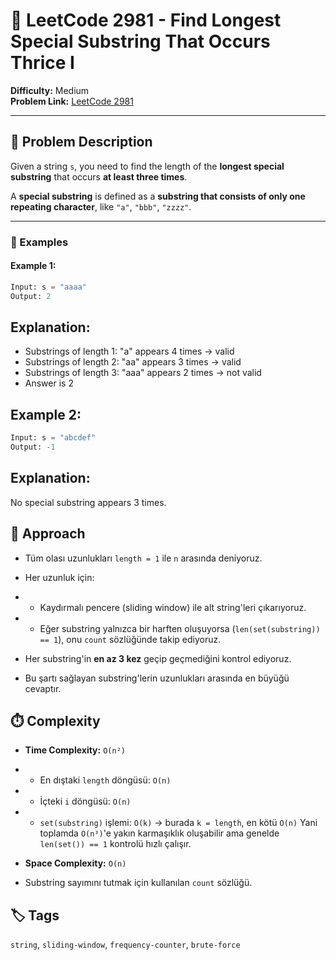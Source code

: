 # 🔁 LeetCode 2981 - Find Longest Special Substring That Occurs Thrice I

**Difficulty:** Medium  
**Problem Link:** [LeetCode 2981](https://leetcode.com/problems/find-longest-special-substring-that-occurs-thrice-i)

---

## 📘 Problem Description

Given a string `s`, you need to find the length of the **longest special substring** that occurs **at least three times**.

A **special substring** is defined as a **substring that consists of only one repeating character**, like `"a"`, `"bbb"`, `"zzzz"`.

---

### 🧪 Examples

#### Example 1:
```python
Input: s = "aaaa"
Output: 2
```

## Explanation:
- Substrings of length 1: "a" appears 4 times → valid
- Substrings of length 2: "aa" appears 3 times → valid
- Substrings of length 3: "aaa" appears 2 times → not valid
- Answer is 2

## Example 2:
```python
Input: s = "abcdef"
Output: -1
```

## Explanation:

No special substring appears 3 times.

## 🧠 Approach

- Tüm olası uzunlukları `length = 1` ile `n` arasında deniyoruz.

- Her uzunluk için:

- - Kaydırmalı pencere (sliding window) ile alt string'leri çıkarıyoruz.

- - Eğer substring yalnızca bir harften oluşuyorsa (`len(set(substring)) == 1`), onu `count` sözlüğünde takip ediyoruz.

- Her substring'in **en az 3 kez** geçip geçmediğini kontrol ediyoruz.

- Bu şartı sağlayan substring'lerin uzunlukları arasında en büyüğü cevaptır.

## ⏱️ Complexity

- **Time Complexity:** `O(n²)`

- - En dıştaki `length` döngüsü: `O(n)`

- - İçteki `i` döngüsü: `O(n)`

- - `set(substring)` işlemi: `O(k)` → burada `k = length`, en kötü `O(n)`
Yani toplamda `O(n³)`'e yakın karmaşıklık oluşabilir ama genelde `len(set()) == 1` kontrolü hızlı çalışır.

- **Space Complexity:** `O(n)`

- Substring sayımını tutmak için kullanılan `count` sözlüğü.

## 🏷️ Tags

`string`, `sliding-window`, `frequency-counter`, `brute-force`